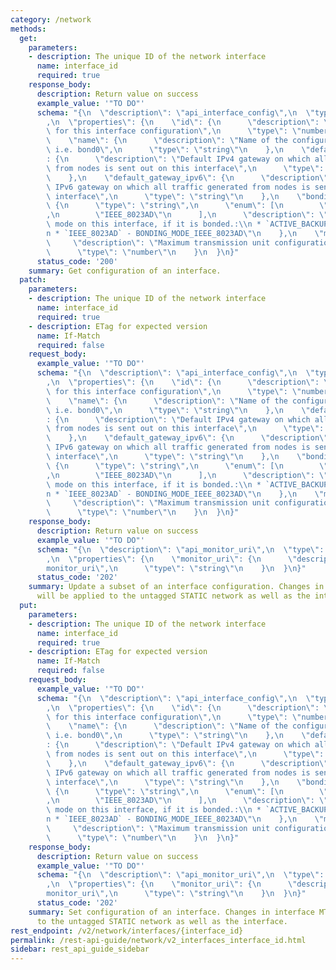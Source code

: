 ```yaml
---
category: /network
methods:
  get:
    parameters:
    - description: The unique ID of the network interface
      name: interface_id
      required: true
    response_body:
      description: Return value on success
      example_value: '"TO DO"'
      schema: "{\n  \"description\": \"api_interface_config\",\n  \"type\": \"object\"\
        ,\n  \"properties\": {\n    \"id\": {\n      \"description\": \"Unique identifier\
        \ for this interface configuration\",\n      \"type\": \"number\"\n    },\n\
        \    \"name\": {\n      \"description\": \"Name of the configured interface\
        \ i.e. bond0\",\n      \"type\": \"string\"\n    },\n    \"default_gateway\"\
        : {\n      \"description\": \"Default IPv4 gateway on which all traffic generated\
        \ from nodes is sent out on this interface\",\n      \"type\": \"string\"\n\
        \    },\n    \"default_gateway_ipv6\": {\n      \"description\": \"Default\
        \ IPv6 gateway on which all traffic generated from nodes is sent out on this\
        \ interface\",\n      \"type\": \"string\"\n    },\n    \"bonding_mode\":\
        \ {\n      \"type\": \"string\",\n      \"enum\": [\n        \"ACTIVE_BACKUP\"\
        ,\n        \"IEEE_8023AD\"\n      ],\n      \"description\": \"Linux bonding\
        \ mode on this interface, if it is bonded.:\\n * `ACTIVE_BACKUP` - BONDING_MODE_ACTIVE_BACKUP,\\\
        n * `IEEE_8023AD` - BONDING_MODE_IEEE_8023AD\"\n    },\n    \"mtu\": {\n \
        \     \"description\": \"Maximum transmission unit configuration value\",\n\
        \      \"type\": \"number\"\n    }\n  }\n}"
      status_code: '200'
    summary: Get configuration of an interface.
  patch:
    parameters:
    - description: The unique ID of the network interface
      name: interface_id
      required: true
    - description: ETag for expected version
      name: If-Match
      required: false
    request_body:
      example_value: '"TO DO"'
      schema: "{\n  \"description\": \"api_interface_config\",\n  \"type\": \"object\"\
        ,\n  \"properties\": {\n    \"id\": {\n      \"description\": \"Unique identifier\
        \ for this interface configuration\",\n      \"type\": \"number\"\n    },\n\
        \    \"name\": {\n      \"description\": \"Name of the configured interface\
        \ i.e. bond0\",\n      \"type\": \"string\"\n    },\n    \"default_gateway\"\
        : {\n      \"description\": \"Default IPv4 gateway on which all traffic generated\
        \ from nodes is sent out on this interface\",\n      \"type\": \"string\"\n\
        \    },\n    \"default_gateway_ipv6\": {\n      \"description\": \"Default\
        \ IPv6 gateway on which all traffic generated from nodes is sent out on this\
        \ interface\",\n      \"type\": \"string\"\n    },\n    \"bonding_mode\":\
        \ {\n      \"type\": \"string\",\n      \"enum\": [\n        \"ACTIVE_BACKUP\"\
        ,\n        \"IEEE_8023AD\"\n      ],\n      \"description\": \"Linux bonding\
        \ mode on this interface, if it is bonded.:\\n * `ACTIVE_BACKUP` - BONDING_MODE_ACTIVE_BACKUP,\\\
        n * `IEEE_8023AD` - BONDING_MODE_IEEE_8023AD\"\n    },\n    \"mtu\": {\n \
        \     \"description\": \"Maximum transmission unit configuration value\",\n\
        \      \"type\": \"number\"\n    }\n  }\n}"
    response_body:
      description: Return value on success
      example_value: '"TO DO"'
      schema: "{\n  \"description\": \"api_monitor_uri\",\n  \"type\": \"object\"\
        ,\n  \"properties\": {\n    \"monitor_uri\": {\n      \"description\": \"\
        monitor_uri\",\n      \"type\": \"string\"\n    }\n  }\n}"
      status_code: '202'
    summary: Update a subset of an interface configuration. Changes in interface MTU
      will be applied to the untagged STATIC network as well as the interface.
  put:
    parameters:
    - description: The unique ID of the network interface
      name: interface_id
      required: true
    - description: ETag for expected version
      name: If-Match
      required: false
    request_body:
      example_value: '"TO DO"'
      schema: "{\n  \"description\": \"api_interface_config\",\n  \"type\": \"object\"\
        ,\n  \"properties\": {\n    \"id\": {\n      \"description\": \"Unique identifier\
        \ for this interface configuration\",\n      \"type\": \"number\"\n    },\n\
        \    \"name\": {\n      \"description\": \"Name of the configured interface\
        \ i.e. bond0\",\n      \"type\": \"string\"\n    },\n    \"default_gateway\"\
        : {\n      \"description\": \"Default IPv4 gateway on which all traffic generated\
        \ from nodes is sent out on this interface\",\n      \"type\": \"string\"\n\
        \    },\n    \"default_gateway_ipv6\": {\n      \"description\": \"Default\
        \ IPv6 gateway on which all traffic generated from nodes is sent out on this\
        \ interface\",\n      \"type\": \"string\"\n    },\n    \"bonding_mode\":\
        \ {\n      \"type\": \"string\",\n      \"enum\": [\n        \"ACTIVE_BACKUP\"\
        ,\n        \"IEEE_8023AD\"\n      ],\n      \"description\": \"Linux bonding\
        \ mode on this interface, if it is bonded.:\\n * `ACTIVE_BACKUP` - BONDING_MODE_ACTIVE_BACKUP,\\\
        n * `IEEE_8023AD` - BONDING_MODE_IEEE_8023AD\"\n    },\n    \"mtu\": {\n \
        \     \"description\": \"Maximum transmission unit configuration value\",\n\
        \      \"type\": \"number\"\n    }\n  }\n}"
    response_body:
      description: Return value on success
      example_value: '"TO DO"'
      schema: "{\n  \"description\": \"api_monitor_uri\",\n  \"type\": \"object\"\
        ,\n  \"properties\": {\n    \"monitor_uri\": {\n      \"description\": \"\
        monitor_uri\",\n      \"type\": \"string\"\n    }\n  }\n}"
      status_code: '202'
    summary: Set configuration of an interface. Changes in interface MTU will be applied
      to the untagged STATIC network as well as the interface.
rest_endpoint: /v2/network/interfaces/{interface_id}
permalink: /rest-api-guide/network/v2_interfaces_interface_id.html
sidebar: rest_api_guide_sidebar
---
```

